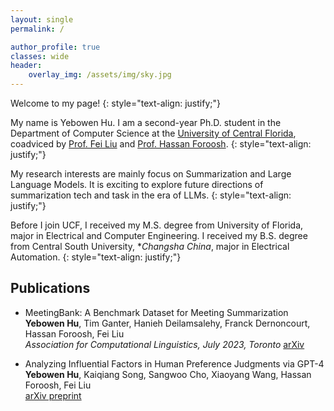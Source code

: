 ```yaml
---
layout: single
permalink: /

author_profile: true
classes: wide
header:
    overlay_img: /assets/img/sky.jpg
---
```


<!-- ## About Me -->

Welcome to my page! 
{: style="text-align: justify;"}

My name is Yebowen Hu. I am a second-year Ph.D. student in the Department of Computer Science at the [University of Central Florida](https://www.ucf.edu/), coadviced by [Prof. Fei Liu](https://www.cs.emory.edu/~fliu40/) and [Prof. Hassan Foroosh](http://www.cs.ucf.edu/~foroosh/). 
{: style="text-align: justify;"}

My research interests are mainly focus on Summarization and Large Language Models. It is exciting to explore future directions of summarization tech and task in the era of LLMs. 
{: style="text-align: justify;"}

Before I join UCF, I received my M.S. degree from University of Florida, major in Electrical and Computer Engineering. I received my B.S. degree from Central South University, **Changsha China*, major in Electrical Automation. 
{: style="text-align: justify;"}

## Publications
- MeetingBank: A Benchmark Dataset for Meeting Summarization <br> **Yebowen Hu**, Tim Ganter, Hanieh Deilamsalehy, Franck Dernoncourt, Hassan Foroosh, Fei Liu <br> *Association for Computational Linguistics, July 2023, Toronto* [arXiv](https://arxiv.org/pdf/2305.17529.pdf)

- Analyzing Influential Factors in Human Preference Judgments via GPT-4<br>**Yebowen Hu**, Kaiqiang Song, Sangwoo Cho, Xiaoyang Wang, Hassan Foroosh, Fei Liu <br> [arXiv preprint](https://arxiv.org/pdf/2305.14702.pdf)

